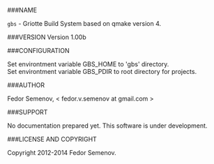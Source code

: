 ###NAME

`gbs` - Griotte Build System based on qmake version 4.

###VERSION
Version 1.00b

###CONFIGURATION

Set environtment variable GBS_HOME to 'gbs' directory.  
Set environtment variable GBS_PDIR to root directory for projects.  

###AUTHOR

Fedor Semenov, < fedor.v.semenov at gmail.com >

###SUPPORT

No documentation prepared yet.
This software is under development.

###LICENSE AND COPYRIGHT

Copyright 2012-2014 Fedor Semenov.
